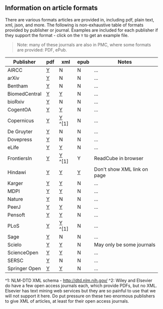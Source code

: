 <!--
%\VignetteEngine{knitr::knitr}
%\VignetteIndexEntry{Article formats}
%\VignetteEncoding{UTF-8}
-->

## Information on article formats

There are various formats articles are provided in, including pdf, plain text, xml, json, and more. The following is non-exhaustive table of formats provided by publisher or journal. Examples are included for each publisher if they support the format - click on the `Y` to get an example file.

> Note: many of these journals are also in PMC, where some formats are provided: PDF, ePub.

Publisher | pdf | xml | epub | Notes |
----------| ----| --- | ---- | ----- |
AIRCC | [Y][airccp] | N |  N |... |
arXiv | [Y][arxivp] | N |  N |... |
Bentham | [Y][bep] | N |  N |... |
BiomedCentral | [Y][bp] | [Y][bx] | N |... |
bioRxiv | [Y][biorxivp] | N | N |... |
CogentOA | [Y][coap] | [Y][coax] | N |... |
Copernicus | [Y][copp] | [Y][copx] ^[1] | N |... |
De Gruyter | [Y][degrutp] | N | N |... |
Dovepress | [Y][dovep] | N | N |... |
eLife | [Y][ep] | [Y][ex] | N |... |
FrontiersIn | [Y][fp] | [Y][fx] ^[1] | Y | ReadCube in browser |
Hindawi | [Y][hp] | [Y][hx] | [Y][he] | Don't show XML link on page  |
Karger | [Y][kp] | [Y][kx] | N |... |
MDPI | [Y][mdpip] | [Y][mdpix] | N |... |
Nature | [Y][naturep] | N | N |... |
PeerJ | [Y][peerjp] | [Y][peerjx] | N |... |
Pensoft | [Y][pep] | [Y][pex] | N |... |
PLoS | [Y][plp] | [Y][plx] ^[1] | N |... |
Sage | [Y][sp] | N | N |... |
Scielo | [Y][scielop] | [Y][scielox] | N | May only be some journals |
ScienceOpen | [Y][sciopp] | [Y][sciopx] | N |... |
SERSC | [Y][serscp] | N | N |... |
Springer Open | [Y][springeroap] | [Y][springeroax] | N |... |

^1: NLM-DTD XML schema - http://dtd.nlm.nih.gov/
^2: Wiley and Elsevier do have a few open access journals each, 
which provide PDFs, but no XML. Elsevier has text mining web services
but they are so painful to use that we will not support it here. Do 
put pressure on these two enormous publishers to give XML of articles, at
least for their open access journals.

[plp]: http://www.plosone.org/article/fetchObject.action?uri=info%3Adoi%2F10.1371%2Fjournal.pone.0107510&representation=PDF
[peerjp]: https://peerj.com/articles/1142.pdf
[fp]: http://journal.frontiersin.org/Journal/10.3389/fnagi.2014.00336/pdf
[pep]: http://zookeys.pensoft.net/lib/ajax_srv/article_elements_srv.php?action=download_pdf&item_id=4351
[ep]: http://elifesciences.org/content/elife/2/e00471.full.pdf
[bp]: http://www.gigasciencejournal.com/content/pdf/2047-217X-3-27.pdf
[hp]: http://downloads.hindawi.com/journals/crid/2014/246965.pdf
[kp]: http://www.karger.com/Article/Pdf/370302
[coap]: http://cogentoa.tandfonline.com/doi/pdf/10.1080/23311908.2014.986922
[sp]: http://gph.sagepub.com/content/1/2333794X14548199.full.pdf
[copp]: http://www.biogeosciences.net/11/7331/2014/bg-11-7331-2014.pdf
[bep]: http://benthamopen.com/contents/pdf/TONEUJ/TONEUJ-9-21.pdf
[arxivp]: http://arxiv.org/pdf/1507.08559v1.pdf?
[biorxivp]: http://biorxiv.org/content/biorxiv/early/2015/07/26/023259.full.pdf
[springeroap]: http://www.jnanochem.com/content/pdf/2193-8865-3-79.pdf
[degrutp]: http://www.degruyter.com/dg/viewarticle.fullcontentlink:pdfeventlink/$002fj$002fbiolet.2014.51.issue-2$002fbiolet-2015-0008$002fbiolet-2015-0008.pdf?format=INT&t:ac=j$002fbiolet.2014.51.issue-2$002fbiolet-2015-0008$002fbiolet-2015-0008.xml
[mdpip]: http://www.mdpi.com/1999-4915/7/8/2817/pdf
[serscp]: http://www.sersc.org/journals/IJEIC/vol6_Is3/2.pdf
[airccp]: http://airccse.org/journal/cnc/7115cnc04.pdf
[naturep]: http://www.nature.com/articles/srep12550.pdf
[dovep]: http://www.dovepress.com/getfile.php?fileID=24696
[scielop]: http://www.scielo.br/pdf/cbab/v14n1/04.pdf
[sciopp]: https://www.scienceopen.com/document_file/1812366b-8712-46f8-b8ec-581d885c7ae5/PubMedCentral/1812366b-8712-46f8-b8ec-581d885c7ae5.pdf

[plx]: http://www.plosone.org/article/fetchObjectAttachment.action?uri=info%3Adoi%2F10.1371%2Fjournal.pone.0107510&representation=XML
[peerjx]: https://peerj.com/articles/1142.xml
[fx]: http://journal.frontiersin.org/Journal/10.3389/fnagi.2014.00336/xml/nlm
[pex]: http://zookeys.pensoft.net/lib/ajax_srv/article_elements_srv.php?action=download_xml&item_id=4351
[ex]: http://elifesciences.org/content/3/e04165.source.xml
[bx]: http://www.gigasciencejournal.com/content/download/xml/2047-217X-3-27.xml
[hx]: http://downloads.hindawi.com/journals/tswj/2014/649260.xml
[kx]: http://downloads.hindawi.com/journals/crid/2014/246965.pdf
[coax]: http://cogentoa.tandfonline.com/doi/xml/10.1080/23311908.2014.986922
[copx]: http://www.biogeosciences.net/11/7331/2014/bg-11-7331-2014.xml
[springeroax]: http://www.jnanochem.com/content/download/xml/2193-8865-3-79.xml
[mdpix]: http://www.mdpi.com/1999-4915/7/8/2817/xml
[scielox]: http://www.scielo.br/scieloOrg/php/articleXML.php?pid=S1984-70332014000100004&lang=en
[sciopx]: https://www.scienceopen.com/document/vid/35b1397c-0f4f-438c-98de-56d87439d520?4-1.ILinkListener-header-download~dropdown-xml~link

[he]: http://downloads.hindawi.com/journals/crid/2014/246965.epub
